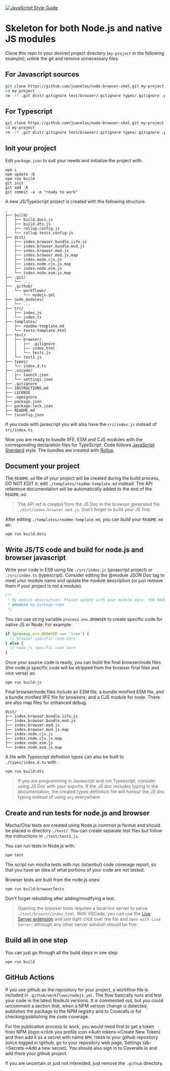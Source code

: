 [![JavaScript Style Guide](https://img.shields.io/badge/code_style-standard-brightgreen.svg)](https://standardjs.com)

# Skeleton for both Node.js and native JS modules

Clone this repo to your desired project directory (`my-project` in the following example), unlink the git and remove unnecessary files.

## For Javascript sources

```bash
git clone https://github.com/juanelas/node-browser-skel.git my-project
cd my-project
rm -rf .git dist/.gitignore test/browser/.gitignore types/.gitignore .package-lock.json README.md INSTRUCTIONS.md src/index.ts
```

## For Typescript

```bash
git clone https://github.com/juanelas/node-browser-skel.git my-project
cd my-project
rm -rf .git dist/.gitignore test/browser/.gitignore types/.gitignore .package-lock.json README.md INSTRUCTIONS.md src/index.js
```

## Init your project

Edit `package.json` to suit your needs and initialize the project with:

```console
npm i
npm update -D
npm run build
git init
git add -A
git commit -a -m "ready to work"
```

A new JS/Typescript project is created with the following structure.

```text
.
├── build/
│   ├── build.docs.js
│   ├── build.dts.js
│   ├── rollup.config.js
│   └── rollup.tests.config.js
├── dist/
│   ├── index.browser.bundle.iife.js
│   ├── index.browser.bundle.mod.js
│   ├── index.browser.mod.js
│   ├── index.browser.mod.js.map
│   ├── index.node.cjs.js
│   ├── index.node.cjs.js.map
│   ├── index.node.esm.js
│   └── index.node.esm.js.map
├── .git/
│   └── ...
├── .github/
│   └── workflows/
│       └── nodejs.yml
├── node_modules/
│   └── ...
├── src/
│   ├── index.js
│   └── index.ts
├── templates/
│   ├── readme-template.md
│   └── tests-template.html
├── test/
│   ├── browser/
│   │   ├── .gitignore
│   │   ├── index.html
│   │   └── tests.js
│   └── test1.js
├── types/
│   └── index.d.ts
├── .vscode/
│   ├── launch.json
│   └── settings.json
├── .gitignore
├── INSTRUCTIONS.md
├── LICENSE
├── .npmignore
├── package.json
├── package-lock.json
├── README.md
└── tsconfig.json
```

If you code with javascript you will also have the `src/index.js` instead of `src/index.ts`.

Now you are ready to bundle IIFE, ESM and CJS modules with the corresponding declaration files for TypeScript. Code follows [JavaScript Standard](https://standardjs.com) style. The bundles are created with [Rollup](https://rollupjs.org).

## Document your project

The `README.md` file of your project will be created during the build process, DO NOT EDIT it; edit `./templates/readme-template.md` instead. The API reference documentation will be automatically added to the end of the `README.md`.
> The API ref is created from the JS Doc in the browser generated file `./dist/index.browser.mod.js`. Don't forget to build your JS first.

After editing `./templates/readme-template.md`, you can build your `README.md` as:

```console
npm run build:docs
```

## Write JS/TS code and build for node.js and browser javascript

Write your code in ES6 using file `./src/index.js` (javascript project) or `./src/index.ts` (typescript). Consider editing the @module JSON Doc tag to meet your module name and update the module description (or just remove them if your project is not a module).

```javascript
/**
 * My module description. Please update with your module data. YOU HAVE TO MANUALLY DO IT!
 * @module my-package-name
 */
```

You can use string variable `process.env.BROWSER` to create specific code for native JS or Node. For example:

```javascript
if (process.env.BROWSER === 'true') {
  // browser specific code here
} else {
  // node.js specific code here
}
```

Once your source code is ready, you can build the final browser/node files (the node.js specific code will be stripped from the browser final files and vice versa) as:

```console
npm run build:js
```

Final browser/node files include an ESM file, a bundle minified ESM file, and a bundle minified IIFE file for browsers; and a CJS module for node. There are also map files for enhanced debug.

```text
dist/
├── index.browser.bundle.iife.js
├── index.browser.bundle.mod.js
├── index.browser.mod.js
├── index.browser.mod.js.map
├── index.node.cjs.js
├── index.node.cjs.js.map
├── index.node.esm.js
└── index.node.esm.js.map
```

A file with Typescript definition types can also be built to `./types/index.d.ts` with :

```console
npm run build:dts
```

> If you are programming in Javascript and not Typescript, consider using JS Doc with your exports. If the JS doc includes typing in the documentation, the created types definition file will honour the JS doc typing instead of using `any` everywhere.

## Create and run tests for node.js and browser

Mocha/Chai tests are created using Node.js common js format and should be placed in directory `./test/`. You can create separate test files but follow the instructions in `./test/test1.js`.

You can run tests in Node.js with:

```console
npm test
```

The script run mocha tests with nyc (istambul) code coverage report, so that you have an idea of what portions of your code are not tested.

Browser tests are built from the node.js ones:

```console
npm run build:browserTests
```

Don't forget rebuilding after adding/modifying a test.

> Opening the browser tests requires a local live server to serve `./test/browser/index.html`. With VSCode, you can use the [Live Server extension](https://marketplace.visualstudio.com/items?itemName=ritwickdey.LiveServer) and just right click over the file and `Open with Live Server`; although any other server solution should be fine.

## Build all in one step

You can just go through all the build steps in one step:

```console
npm run build
```

## GitHub Actions

If you use github as the repository for your project, a workflow file is included in `.github/workflows/nodejs.yml`. The flow basically runs and test your code in the latest NodeJs versions. It is commented out, but you could uncomment a section that, when a NPM version change is detected, publishes the package to the NPM registry and to Coveralls.io for checking/publishing the code coverage.

For the publication process to work, you would need first to get a token from NPM (login->click you profile icon->Auth tokens->Create New Token) and then add it as a secret with name `NPM_TOKEN` to your github repository (once logged in tgithub, go to your repository web page, Settings tab->Secrets->Add a new secret). You should also sign in to Coveralls.io and add there your github project.

If you are uncertain or just not interested, just remove the `.github` directory.
